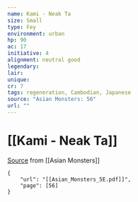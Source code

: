 ```yaml
---
name: Kami - Neak Ta
size: Small
type: Fey
environment: urban
hp: 90
ac: 17
initiative: 4
alignment: neutral good
legendary: 
lair: 
unique: 
cr: 7
tags: regeneration, Cambodian, Japanese
source: "Asian Monsters: 56"
url: ""
---
```

# [[Kami - Neak Ta]]

[Source](zotero://open-pdf/library/items/2YJ39RUI?page=56) from [[Asian Monsters]]

```pdf
{
	"url": "[[Asian_Monsters_5E.pdf]]",
	"page": [56]
}
```

